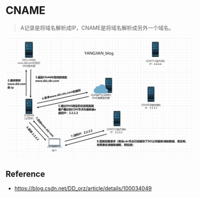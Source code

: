 # CNAME

> A记录是将域名解析成IP，CNAME是将域名解析成另外一个域名。

![img](./assets/v2-2748a0dbe09fad1b21998c2e64621962_r.jpg)

## Reference

* https://blog.csdn.net/DD_orz/article/details/100034049

